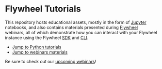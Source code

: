 # Flywheel Tutorials

This repository hosts educational assets, mostly in the form of [Jupyter](https://jupyter.org/) notebooks, and also contains materials presented during [Flywheel](https://flywheel.io/) webinars, all of which demonstrate how you can interact with your Flywheel instance using the Flywheel [SDK](https://flywheel-io.gitlab.io/product/backend/sdk/branches/master/python/index.html) and [CLI](https://docs.flywheel.io/hc/en-us/articles/360008162214-Installing-the-Command-Line-Interface-CLI-).

*  [Jump to Python tutorials](https://gitlab.com/flywheel-io/public/flywheel-tutorials/-/tree/master/python)
*  [Jump to webinars materials](https://gitlab.com/flywheel-io/public/flywheel-tutorials/-/tree/master/webinars)

Be sure to check out our [upcoming webinars](https://docs.flywheel.io/hc/en-us/articles/360044852353-Upcoming-webinars)!
